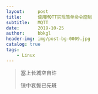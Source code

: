 ```yaml
---
layout:     post
title:      使用MQTT实现简单命令控制
subtitle:   MQTT
date:       2019-10-25
author:     bbkgl
header-img: img/post-bg-0009.jpg
catalog: true
tags:
    - Linux
---
```


> 塞上长城空自许
>
> 镜中衰鬓已先斑

